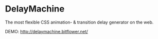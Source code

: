 DelayMachine
============

The most flexible CSS animation- &amp; transition delay generator on the web.

DEMO: http://delaymachine.bitflower.net/
